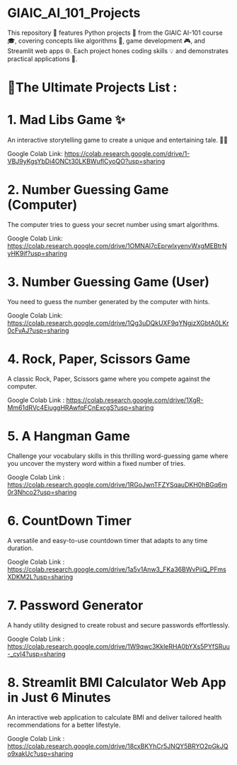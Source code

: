 # GIAIC_AI_101_Projects
This repository 🌟 features Python projects 🐍 from the GIAIC AI-101 course 🎓, covering concepts like algorithms 🤖, game development 🎮, and Streamlit web apps 🌐. Each project hones coding skills 💡 and demonstrates practical applications 🚀.

# 📜The Ultimate Projects List :

# 1. Mad Libs Game ✨
 
   An interactive storytelling game to create a unique and entertaining tale. 🌟📖
   
   Google Colab Link:
   https://colab.research.google.com/drive/1-VBJ9yKgsYbDi4ONCt30LKBWuflCyoQO?usp=sharing

# 2. Number Guessing Game (Computer)
  The computer tries to guess your secret number using smart algorithms.
  
  Google Colab Link:
  https://colab.research.google.com/drive/1OMNAl7cEprwlxyenvWxgMEBtrNyHK9if?usp=sharing

# 3. Number Guessing Game (User)
  You need to guess the number generated by the computer with hints.
  
  Google Colab Link: 
  https://colab.research.google.com/drive/1Qg3uDQkUXF9qYNgjzXGbtA0LKr0cFvAJ?usp=sharing
  
# 4. Rock, Paper, Scissors Game
  A classic Rock, Paper, Scissors game where you compete against the computer.

  Google Colab Link :
  https://colab.research.google.com/drive/1XgR-Mm61dRVc4EiuggHRAwfqFCnExcgS?usp=sharing

# 5. A Hangman Game 
  Challenge your vocabulary skills in this thrilling word-guessing game where you uncover the mystery word within a fixed number of tries.

  Google Colab Link :
  https://colab.research.google.com/drive/1RGoJwnTFZYSqauDKH0hBGq6m0r3Nhco2?usp=sharing

# 6. CountDown Timer
  A versatile and easy-to-use countdown timer that adapts to any time duration.

  Google Colab Link :
  https://colab.research.google.com/drive/1a5v1Anw3_FKa36BWvPiiQ_PFmsXDKM2L?usp=sharing

# 7. Password Generator
  A handy utility designed to create robust and secure passwords effortlessly.

  Google Colab Link :
  https://colab.research.google.com/drive/1W9qwc3KkleRHA0bYXs5PYfSRuu-_cyI4?usp=sharing

# 8. Streamlit BMI Calculator Web App in Just 6 Minutes
An interactive web application to calculate BMI and deliver tailored health recommendations for a better lifestyle.

Google Colab Link :
https://colab.research.google.com/drive/18cxBKYhCr5JNQY5BRYO2pGkJQo9xakUc?usp=sharing
  
  
